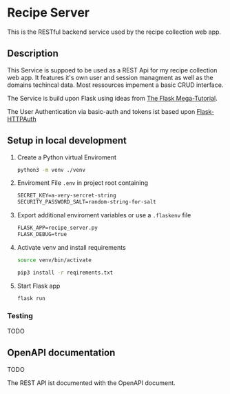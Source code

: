 # Recipe Server

This is the RESTful backend service used by the recipe collection web app.

## Description

This Service is suppoed to be used as a REST Api for my recipe collection web app.
It features it's own user and session managment as well as the domains techincal data.
Most ressources impement a basic CRUD interface.

The Service is build upon Flask using ideas from [The Flask Mega-Tutorial](https://blog.miguelgrinberg.com/post/the-flask-mega-tutorial-part-i-hello-world).

The User Authentication via basic-auth and tokens ist based upon [Flask-HTTPAuth](https://flask-httpauth.readthedocs.io/en/latest/)

## Setup in local development

1. Create a Python virtual Enviroment

    ```sh
    python3 -m venv ./venv
    ```

2. Enviroment File `.env` in project root containing

    ```txt
    SECRET_KEY=a-very-sercret-string
    SECURITY_PASSWORD_SALT=random-string-for-salt
    ```

3. Export additional enviroment variables or use a `.flaskenv` file

    ```txt
    FLASK_APP=recipe_server.py
    FLASK_DEBUG=true
    ```

4. Activate venv and install requirements

    ```sh
    source venv/bin/activate

    pip3 install -r reqirements.txt
    ```

5. Start Flask app

    ```sh
    flask run
    ```

### Testing

TODO

## OpenAPI documentation

TODO

The REST API ist documented with the OpenAPI document.
